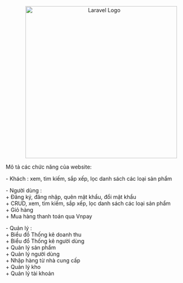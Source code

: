 <p align="center"><a href="https://laravel.com" target="_blank"><img src="https://raw.githubusercontent.com/laravel/art/master/logo-lockup/5%20SVG/2%20CMYK/1%20Full%20Color/laravel-logolockup-cmyk-red.svg" width="400" alt="Laravel Logo"></a></p>

<p align="center">
<p>Mô tả các chức năng của website:</p>
<p>    
        - Khách : xem, tìm kiếm, sắp xếp, lọc danh sách các loại sản phẩm
</p>
<p>    
        - Người dùng : <br>
            + Đăng ký, đăng nhập, quên mật khẩu, đổi mật khẩu <br>
            + CRUD, xem, tìm kiếm, sắp xếp, lọc danh sách các loại sản phẩm <br>
            + Giỏ hàng <br>
            + Mua hàng thanh toán qua Vnpay  <br>
</p>
<p>
        - Quản lý : <br>
            + Biểu đồ Thống kê doanh thu <br>
            + Biểu đổ Thống kê người dùng <br>
            + Quản lý sản phẩm <br>
            + Quản lý người dùng <br>
            + Nhập hàng từ nhà cung cấp <br>
            + Quản lý kho <br>
            + Quản lý tài khoản <br>
</p>
</p>
